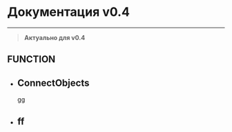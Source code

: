 # Документация v0.4
---------------
> **Актуально для v0.4**
 
## FUNCTION
* ## ConnectObjects
  gg
* ## ff
